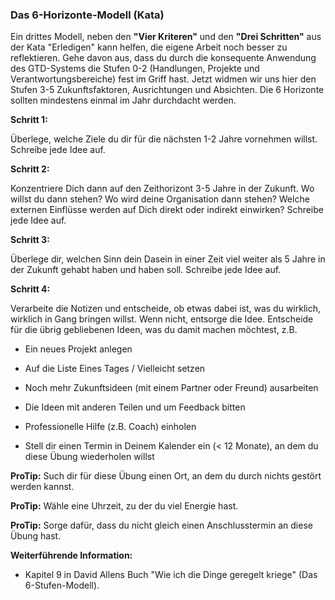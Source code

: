 ### Das 6-Horizonte-Modell (Kata)

Ein drittes Modell, neben den **"Vier Kriteren"** und den **"Drei Schritten"**  aus der Kata "Erledigen" kann helfen, die eigene Arbeit noch besser zu reflektieren. Gehe davon aus, dass du durch die konsequente Anwendung des GTD-Systems die Stufen 0-2 (Handlungen, Projekte und Verantwortungsbereiche) fest im Griff hast. Jetzt widmen wir uns hier den Stufen 3-5 Zukunftsfaktoren, Ausrichtungen und Absichten. Die 6 Horizonte sollten mindestens einmal im Jahr durchdacht werden.

**Schritt 1:**

Überlege, welche Ziele du dir für die nächsten 1-2 Jahre vornehmen willst. Schreibe jede Idee auf.

**Schritt 2:**

Konzentriere Dich dann auf den Zeithorizont 3-5 Jahre in der Zukunft. Wo willst du dann stehen? Wo wird deine Organisation dann stehen? Welche externen Einflüsse werden auf Dich direkt oder indirekt einwirken? Schreibe jede Idee auf.

**Schritt 3:**

Überlege dir, welchen Sinn dein Dasein in einer Zeit viel weiter als 5 Jahre in der Zukunft gehabt haben und haben soll. Schreibe jede Idee auf.

**Schritt 4:**

Verarbeite die Notizen und entscheide, ob etwas dabei ist, was du wirklich, wirklich in Gang bringen willst. Wenn nicht, entsorge die Idee. Entscheide für die übrig gebliebenen Ideen, was du damit machen möchtest, z.B.

- Ein neues Projekt anlegen
- Auf die Liste Eines Tages / Vielleicht setzen
- Noch mehr Zukunftsideen (mit einem Partner oder Freund) ausarbeiten
- Die Ideen mit anderen Teilen und um Feedback bitten
- Professionelle Hilfe (z.B. Coach) einholen

- Stell dir einen Termin in Deinem Kalender ein (< 12 Monate), an dem du diese Übung wiederholen willst

**ProTip:** Such dir für diese Übung einen Ort, an dem du durch nichts gestört werden kannst.

**ProTip:** Wähle eine Uhrzeit, zu der du viel Energie hast.

**ProTip:** Sorge dafür, dass du nicht gleich einen Anschlusstermin an diese Übung hast.

**Weiterführende Information:**

* Kapitel 9 in David Allens Buch "Wie ich die Dinge geregelt kriege" (Das 6-Stufen-Modell).
